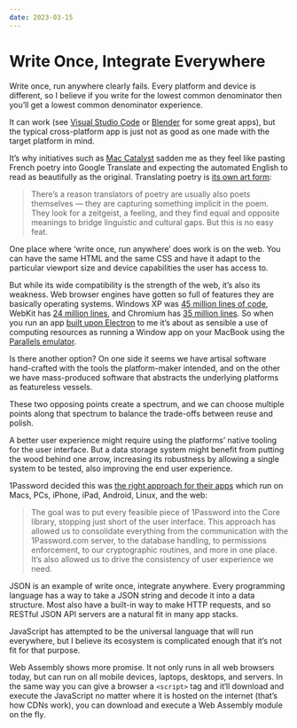```yaml
---
date: 2023-03-15
---
```


# Write Once, Integrate Everywhere

Write once, run anywhere clearly fails. Every platform and device is different, so I believe if you write for the lowest common denominator then you’ll get a lowest common denominator experience.

It can work (see [Visual Studio Code][vscode] or [Blender][blender] for some great apps), but the typical cross-platform app is just not as good as one made with the target platform in mind.

It’s why initiatives such as [Mac Catalyst](https://developer.apple.com/mac-catalyst/) sadden me as they feel like pasting French poetry into Google Translate and expecting the automated English to read as beautifully as the original. Translating poetry is [its own art form](https://www.readpoetry.com/poetry-translation/):

> There’s a reason translators of poetry are usually also poets themselves — they are capturing something implicit in the poem. They look for a zeitgeist, a feeling, and they find equal and opposite meanings to bridge linguistic and cultural gaps. But this is no easy feat.

One place where ‘write once, run anywhere’ does work is on the web. You can have the same HTML and the same CSS and have it adapt to the particular viewport size and device capabilities the user has access to.

But while its wide compatibility is the strength of the web, it’s also its weakness. Web browser engines have gotten so full of features they are basically operating systems. Windows XP was [45 million lines of code](https://www.facebook.com/windows/posts/thanks-to-everyone-who-participated-in-todays-round-of-trivia-windows-xp-was-com/155741344475532/), WebKit has [24 million lines](https://www.openhub.net/p/WebKit), and Chromium has [35 million lines](https://www.openhub.net/p/chrome/analyses/latest/languages_summary). So when you run an app [built upon Electron](https://www.electronjs.org/blog/10-years-of-electron) to me it’s about as sensible a use of computing resources as running a Window app on your MacBook using the [Parallels emulator](https://www.parallels.com/).

Is there another option? On one side it seems we have artisal software hand-crafted with the tools the platform-maker intended, and on the other we have mass-produced software that abstracts the underlying platforms as featureless vessels.

These two opposing points create a spectrum, and we can choose multiple points along that spectrum to balance the trade-offs between reuse and polish.

A better user experience might require using the platforms’ native tooling for the user interface. But a data storage system might benefit from putting the wood behind one arrow, increasing its robustness by allowing a single system to be tested, also improving the end user experience.

1Password decided this was [the right approach for their apps](https://blog.1password.com/1password-8-the-story-so-far/) which run on Macs, PCs, iPhone, iPad, Android, Linux, and the web:

> The goal was to put every feasible piece of 1Password into the Core library, stopping just short of the user interface. This approach has allowed us to consolidate everything from the communication with the 1Password.com server, to the database handling, to permissions enforcement, to our cryptographic routines, and more in one place. It’s also allowed us to drive the consistency of user experience we need.

JSON is an example of write once, integrate anywhere. Every programming language has a way to take a JSON string and decode it into a data structure. Most also have a built-in way to make HTTP requests, and so RESTful JSON API servers are a natural fit in many app stacks.

JavaScript has attempted to be the universal language that will run everywhere, but I believe its ecosystem is complicated enough that it’s not fit for that purpose.

Web Assembly shows more promise. It not only runs in all web browsers today, but can run on all mobile devices, laptops, desktops, and servers. In the same way you can give a browser a `<script>` tag and it‘ll download and execute the JavaScript no matter where it is hosted on the internet (that’s how CDNs work), you can download and execute a Web Assembly module on the fly.


[vscode]: https://code.visualstudio.com
[blender]: https://www.blender.org
